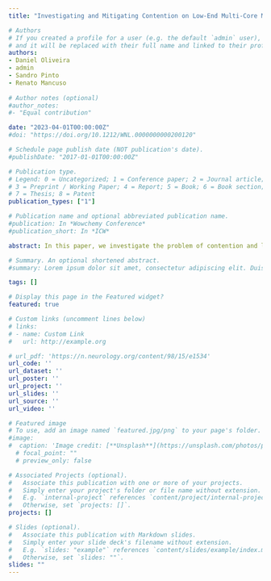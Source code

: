 ```yaml
---
title: "Investigating and Mitigating Contention on Low-End Multi-Core Microcontrollers"

# Authors
# If you created a profile for a user (e.g. the default `admin` user), write the username (folder name) here 
# and it will be replaced with their full name and linked to their profile.
authors:
- Daniel Oliveira
- admin
- Sandro Pinto
- Renato Mancuso
  
# Author notes (optional)
#author_notes:
#- "Equal contribution"

date: "2023-04-01T00:00:00Z"
#doi: "https://doi.org/10.1212/WNL.0000000000200120"

# Schedule page publish date (NOT publication's date).
#publishDate: "2017-01-01T00:00:00Z"

# Publication type.
# Legend: 0 = Uncategorized; 1 = Conference paper; 2 = Journal article;
# 3 = Preprint / Working Paper; 4 = Report; 5 = Book; 6 = Book section;
# 7 = Thesis; 8 = Patent
publication_types: ["1"]

# Publication name and optional abbreviated publication name.
#publication: In *Wowchemy Conference*
#publication_short: In *ICW*

abstract: In this paper, we investigate the problem of contention and loss of predictability in modern microcontrollers (MCU). To address this issue, we first present a framework to empirically analyze and ob- serve the impact of interference on low-end MCUs. With carefully crafted evaluation scenarios, we conduct experiments on an Arm’s Musca-A1 platform and provide sufficient evidence that even with common application setups, interference can slowdown applica- tions by several orders of magnitude. Furthermore, we propose an architecture for a novel mitigation system that enables applications to monitor their timing progress slackness and mitigate temporal interference over shared resources. This is achieved by suspend- ing less critical cores and reconfiguring their priority on the bus when intolerable contention delays are present. Our findings em- phasize the critical importance of considering the impact of shared resources, such as interconnects and memory access patterns, on low-end multi-core MCUs. It is, therefore, crucial to design mecha- nisms that can allow MCU-based applications to regain control of their timeliness

# Summary. An optional shortened abstract.
#summary: Lorem ipsum dolor sit amet, consectetur adipiscing elit. Duis posuere tellus ac convallis placerat. Proin tincidunt magna sed ex sollicitudin condimentum.

tags: []

# Display this page in the Featured widget?
featured: true

# Custom links (uncomment lines below)
# links:
# - name: Custom Link
#   url: http://example.org

# url_pdf: 'https://n.neurology.org/content/98/15/e1534'
url_code: ''
url_dataset: ''
url_poster: ''
url_project: ''
url_slides: ''
url_source: ''
url_video: ''

# Featured image
# To use, add an image named `featured.jpg/png` to your page's folder. 
#image:
#  caption: 'Image credit: [**Unsplash**](https://unsplash.com/photos/pLCdAaMFLTE)'
  # focal_point: ""
  # preview_only: false

# Associated Projects (optional).
#   Associate this publication with one or more of your projects.
#   Simply enter your project's folder or file name without extension.
#   E.g. `internal-project` references `content/project/internal-project/index.md`.
#   Otherwise, set `projects: []`.
projects: []

# Slides (optional).
#   Associate this publication with Markdown slides.
#   Simply enter your slide deck's filename without extension.
#   E.g. `slides: "example"` references `content/slides/example/index.md`.
#   Otherwise, set `slides: ""`.
slides: "" 
---
```

